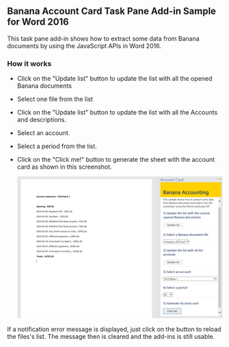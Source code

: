 ## Banana Account Card Task Pane Add-in Sample for Word 2016

This task pane add-in shows how to extract some data from Banana documents by using the JavaScript APIs in Word 2016.


### How it works

* Click on the "Update list" button to update the list with all the opened Banana documents

* Select one file from the list

* Click on the "Update list" button to update the list with all the Accounts and descriptions.
    
* Select an account.

* Select a period from the list.

* Click on the "Click me!" button to generate the sheet with the account card as shown in this screenshot.
    
	![Update file list](https://raw.githubusercontent.com/BananaAccounting/General/master/OfficeAddIns/WordAddIns/AccountCard/Images/word_account_card_example.png)


If a notification error message is displayed, just click on the button to reload the files's list. The message then is cleared and the add-ins is still usable.
